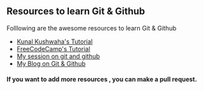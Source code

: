 ## Resources to learn Git & Github

Folllowing are the awesome resources to learn Git & Github
- [Kunal Kushwaha's Tutorial](https://www.youtube.com/watch?v=apGV9Kg7ics)
- [FreeCodeCamp's Tutorial](https://www.youtube.com/watch?v=RGOj5yH7evk)
- [My session on git and github](https://www.youtube.com/watch?v=RNlmL-NyZAU&t=2924s)
- [My Blog on Git & Github](https://dev.to/siddhi244/git-series-part-i-8pg)


#### If you want to add more resources , you can make a pull request.
